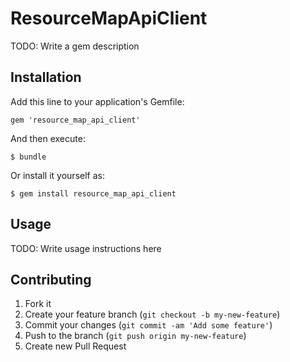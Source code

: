 # ResourceMapApiClient

TODO: Write a gem description

## Installation

Add this line to your application's Gemfile:

    gem 'resource_map_api_client'

And then execute:

    $ bundle

Or install it yourself as:

    $ gem install resource_map_api_client

## Usage

TODO: Write usage instructions here

## Contributing

1. Fork it
2. Create your feature branch (`git checkout -b my-new-feature`)
3. Commit your changes (`git commit -am 'Add some feature'`)
4. Push to the branch (`git push origin my-new-feature`)
5. Create new Pull Request
